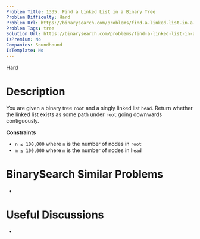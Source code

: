 ```yaml
---
Problem Title: 1335. Find a Linked List in a Binary Tree
Problem Difficulty: Hard
Problem Url: https://binarysearch.com/problems/find-a-linked-list-in-a-binary-tree/
Problem Tags: tree
Solution Url: https://binarysearch.com/problems/find-a-linked-list-in-a-binary-tree/solutions/
IsPremium: No
Companies: Soundhound
IsTemplate: No
---
```


<span style="color: ;">Hard</span>

# Description

You are given a binary tree `root` and a singly linked list `head`. Return whether the linked list exists as some path under `root` going downwards contiguously.

**Constraints**
- `n ≤ 100,000` where `n` is the number of nodes in `root`
- `m ≤ 100,000` where `m` is the number of nodes in `head`

# BinarySearch Similar Problems

- []()

# Useful Discussions

- []()
